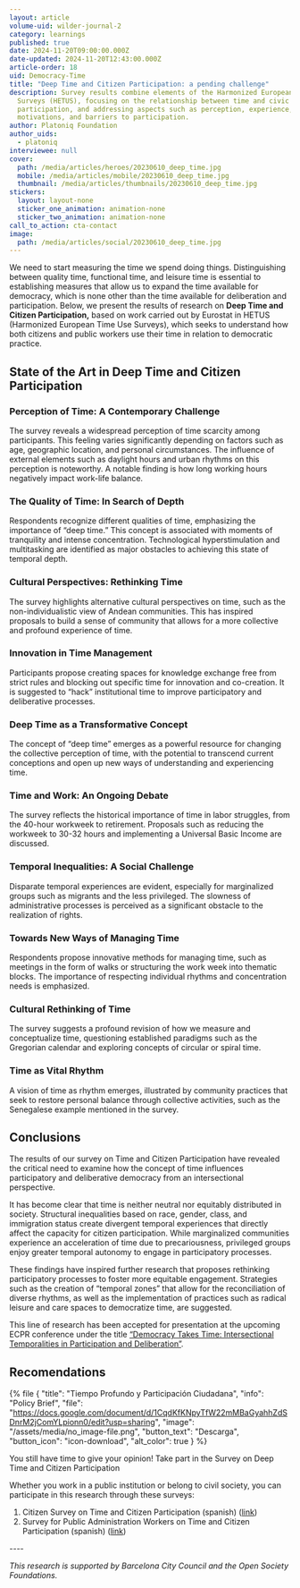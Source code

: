 ```yaml
---
layout: article
volume-uid: wilder-journal-2
category: learnings
published: true
date: 2024-11-20T09:00:00.000Z
date-updated: 2024-11-20T12:43:00.000Z
article-order: 18
uid: Democracy-Time
title: "Deep Time and Citizen Participation: a pending challenge"
description: Survey results combine elements of the Harmonized European Time Use
  Surveys (HETUS), focusing on the relationship between time and civic
  participation, and addressing aspects such as perception, experience,
  motivations, and barriers to participation.
author: Platoniq Foundation
author_uids:
  - platoniq
interviewee: null
cover:
  path: /media/articles/heroes/20230610_deep_time.jpg
  mobile: /media/articles/mobile/20230610_deep_time.jpg
  thumbnail: /media/articles/thumbnails/20230610_deep_time.jpg
stickers:
  layout: layout-none
  sticker_one_animation: animation-none
  sticker_two_animation: animation-none
call_to_action: cta-contact
image:
  path: /media/articles/social/20230610_deep_time.jpg
---
```

We need to start measuring the time we spend doing things. Distinguishing between quality time, functional time, and leisure time is essential to establishing measures that allow us to expand the time available for democracy, which is none other than the time available for deliberation and participation. Below, we present the results of research on **Deep Time and Citizen Participation,** based on work carried out by Eurostat in HETUS (Harmonized European Time Use Surveys), which seeks to understand how both citizens and public workers use their time in relation to democratic practice.

## **State of the Art in Deep Time and Citizen Participation**

### **Perception of Time: A Contemporary Challenge**

The survey reveals a widespread perception of time scarcity among participants. This feeling varies significantly depending on factors such as age, geographic location, and personal circumstances. The influence of external elements such as daylight hours and urban rhythms on this perception is noteworthy. A notable finding is how long working hours negatively impact work-life balance.

### **The Quality of Time: In Search of Depth**

Respondents recognize different qualities of time, emphasizing the importance of “deep time.” This concept is associated with moments of tranquility and intense concentration. Technological hyperstimulation and multitasking are identified as major obstacles to achieving this state of temporal depth.

### **Cultural Perspectives: Rethinking Time**

The survey highlights alternative cultural perspectives on time, such as the non-individualistic view of Andean communities. This has inspired proposals to build a sense of community that allows for a more collective and profound experience of time.

### **Innovation in Time Management**

Participants propose creating spaces for knowledge exchange free from strict rules and blocking out specific time for innovation and co-creation. It is suggested to “hack” institutional time to improve participatory and deliberative processes.

### **Deep Time as a Transformative Concept**

The concept of “deep time” emerges as a powerful resource for changing the collective perception of time, with the potential to transcend current conceptions and open up new ways of understanding and experiencing time.

### **Time and Work: An Ongoing Debate**

The survey reflects the historical importance of time in labor struggles, from the 40-hour workweek to retirement. Proposals such as reducing the workweek to 30-32 hours and implementing a Universal Basic Income are discussed.

### **Temporal Inequalities: A Social Challenge**

Disparate temporal experiences are evident, especially for marginalized groups such as migrants and the less privileged. The slowness of administrative processes is perceived as a significant obstacle to the realization of rights.

### **Towards New Ways of Managing Time**

Respondents propose innovative methods for managing time, such as meetings in the form of walks or structuring the work week into thematic blocks. The importance of respecting individual rhythms and concentration needs is emphasized.

### **Cultural Rethinking of Time**

The survey suggests a profound revision of how we measure and conceptualize time, questioning established paradigms such as the Gregorian calendar and exploring concepts of circular or spiral time.

### Time as Vital Rhythm

A vision of time as rhythm emerges, illustrated by community practices that seek to restore personal balance through collective activities, such as the Senegalese example mentioned in the survey.

## **Conclusions**

The results of our survey on Time and Citizen Participation have revealed the critical need to examine how the concept of time influences participatory and deliberative democracy from an intersectional perspective.

It has become clear that time is neither neutral nor equitably distributed in society. Structural inequalities based on race, gender, class, and immigration status create divergent temporal experiences that directly affect the capacity for citizen participation. While marginalized communities experience an acceleration of time due to precariousness, privileged groups enjoy greater temporal autonomy to engage in participatory processes.

These findings have inspired further research that proposes rethinking participatory processes to foster more equitable engagement. Strategies such as the creation of “temporal zones” that allow for the reconciliation of diverse rhythms, as well as the implementation of practices such as radical leisure and care spaces to democratize time, are suggested.

This line of research has been accepted for presentation at the upcoming ECPR conference under the title [“Democracy Takes Time: Intersectional Temporalities in Participation and Deliberation”](https://ecpr.eu/Events/Event/PaperDetails/79797).

## **Recomendations**

{% file { "title": "Tiempo Profundo y Participación Ciudadana", "info": "Policy Brief", "file": "https://docs.google.com/document/d/1CqdKfKNpyTfW22mMBaGyahhZdSDnrM2jComYLpionn0/edit?usp=sharing", "image": "/assets/media/no_image-file.png", "button_text": "Descarga", "button_icon": "icon-download", "alt_color": true } %}

You still have time to give your opinion! Take part in the Survey on Deep Time and Citizen Participation

Whether you work in a public institution or belong to civil society, you can participate in this research through these surveys:

1. Citizen Survey on Time and Citizen Participation (spanish) ([link](https://openspaces.platoniq.net/conferences/FDCD/f/443/)) 
2. Survey for Public Administration Workers on Time and Citizen Participation (spanish) ([link](https://openspaces.platoniq.net/conferences/FDCD/f/444/))

\----

*This research is supported by Barcelona City Council and the Open Society Foundations.*
